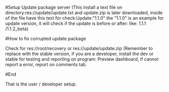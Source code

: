 #Setup 
Update package server (This install a text file on directory:res://update/update.txt and update.zip is later downloaded,
inside of the file have this text for check:Update:"1.1.0" the "1.1.0" is an example for update version, it will check if the update is before or after: like: 1.1.1 /1.1.2_beta)

#How to fix corrupted update package 

Check for res://root/recovery or res://update/update.zip (Remember to replace with the stable version, if you are a developer, install the dev or stable for testing and reporting on program: Preview dashboard, if cannot report a error, report on comments tab.

#End 

That is the user / developer setup.
